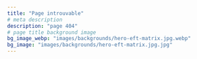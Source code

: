 ```yaml
---
title: "Page introuvable"
# meta description
description: "page 404"
# page title background image
bg_image_webp: "images/backgrounds/hero-eft-matrix.jpg.webp"
bg_image: "images/backgrounds/hero-eft-matrix.jpg.jpg"
---
```


